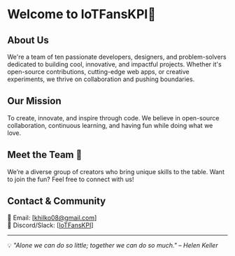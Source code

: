 # Welcome to IoTFansKPI🚀

## About Us
We're a team of ten passionate developers, designers, and problem-solvers dedicated to building cool, innovative, and impactful projects. Whether it's open-source contributions, cutting-edge web apps, or creative experiments, we thrive on collaboration and pushing boundaries.

## Our Mission
To create, innovate, and inspire through code. We believe in open-source collaboration, continuous learning, and having fun while doing what we love.

## Meet the Team 🎉
We’re a diverse group of creators who bring unique skills to the table. Want to join the fun? Feel free to connect with us!

## Contact & Community
📧 Email: [khilko08@gmail.com]  
💬 Discord/Slack: [[IoTFansKPI](https://discord.gg/W3tBW53p)]  

---

💡 *"Alone we can do so little; together we can do so much." – Helen Keller*

